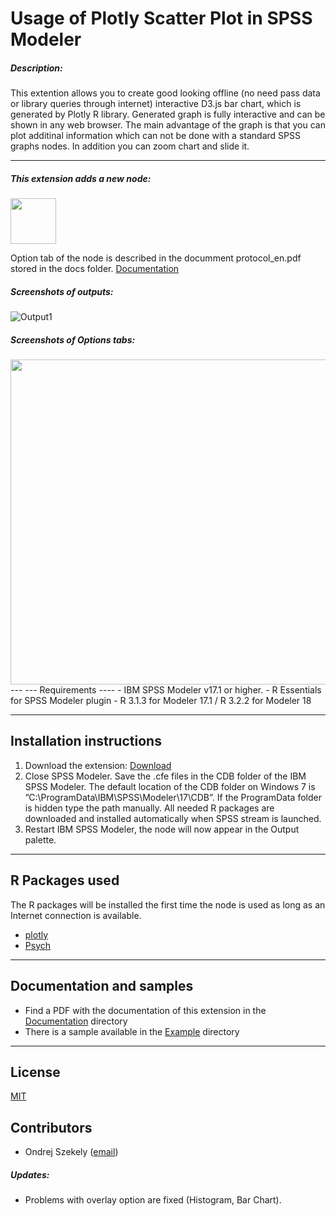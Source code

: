 # Usage of Plotly Scatter Plot in SPSS Modeler
##### Description:

This extention allows you to create good looking offline (no need pass data or library queries through internet) interactive D3.js bar chart, which is generated by Plotly R library. Generated graph is fully interactive and can be shown in any web browser. The main advantage of the graph is that you can plot additinal information which can not be done with a standard SPSS graphs nodes. In addition you can zoom chart and slide it. 

---

##### This extension adds a new node:

<img src="https://raw.githubusercontent.com/OndrejSzekely/Scatter_plots_with_Plotly/master/screenshots/scatter1.PNG" width="73">

Option tab of the node is described in the documment protocol_en.pdf stored in the docs folder. [Documentation][2]

##### Screenshots of outputs: 
![Output1](https://raw.githubusercontent.com/OndrejSzekely/Scatter_plots_with_Plotly/master/screenshots/scatter3.PNG)

##### Screenshots of Options tabs: 
<img src="https://raw.githubusercontent.com/OndrejSzekely/Scatter_plots_with_Plotly/master/screenshots/scatter4.PNG" width="520">
---
---
Requirements
----
- IBM SPSS Modeler v17.1 or higher.
- R Essentials for SPSS Modeler plugin
- R 3.1.3 for Modeler 17.1 / R 3.2.2 for Modeler 18

---
Installation instructions
----
1. Download the extension: [Download][5]
2. Close SPSS Modeler. Save the .cfe files in the CDB folder of the IBM SPSS Modeler. The default location of the CDB folder on Windows 7 is ”C:\ProgramData\IBM\SPSS\Modeler\17\CDB”. If the ProgramData folder is hidden type the path manually. All needed R packages are downloaded and installed automatically when SPSS stream is launched.
3. Restart IBM SPSS Modeler, the node will now appear in the Output palette.

---
R Packages used
----
The R packages will be installed the first time the node is used as long as an Internet connection is available.

- [plotly][7]
- [Psych][8]


---
Documentation and samples
----
- Find a PDF with the documentation of this extension in the [Documentation][2] directory
- There is a sample available in the [Example][3] directory


---
License
----

[MIT][1]


Contributors
----

  - Ondrej Szekely ([email](oszekely@cz.ibm.com))

##### Updates:
- Problems with overlay option are fixed (Histogram, Bar Chart).

[1]: https://opensource.org/licenses/MIT
[2]: https://github.com/OndrejSzekely/Modeler_Plotly/tree/master/docs
[3]: https://github.com/OndrejSzekely/Modeler_Plotly/tree/master/example
[5]: https://github.com/OndrejSzekely/Modeler_Plotly/tree/master/src
[7]: https://plot.ly
[8]: https://cran.r-project.org/web/packages/psych/index.html
